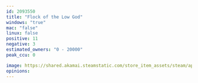 ```yaml
---
id: 2093550
title: "Flock of the Low God"
windows: "true"
mac: "false"
linux: false
positive: 11
negative: 3
estimated_owners: "0 - 20000"
peak_ccu: 0

image: https://shared.akamai.steamstatic.com/store_item_assets/steam/apps/2093550/header.jpg?t=1712098269
opinions:
---
```

